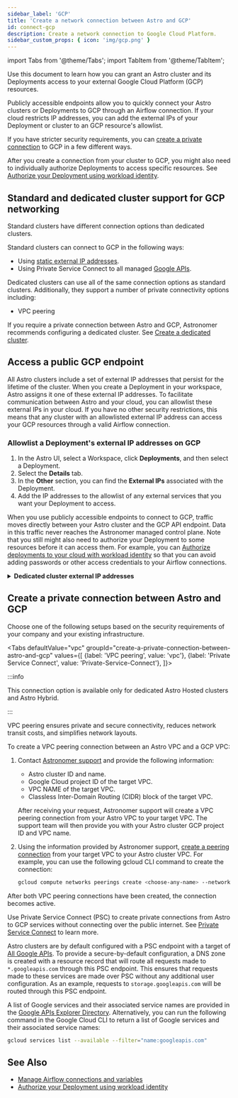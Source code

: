 ```yaml
---
sidebar_label: 'GCP'
title: 'Create a network connection between Astro and GCP'
id: connect-gcp
description: Create a network connection to Google Cloud Platform.
sidebar_custom_props: { icon: 'img/gcp.png' }
---
```


import Tabs from '@theme/Tabs';
import TabItem from '@theme/TabItem';


Use this document to learn how you can grant an Astro cluster and its Deployments access to your external Google Cloud Platform (GCP) resources.

Publicly accessible endpoints allow you to quickly connect your Astro clusters or Deployments to GCP through an Airflow connection. If your cloud restricts IP addresses, you can add the external IPs of your Deployment or cluster to an GCP resource's allowlist.

If you have stricter security requirements, you can [create a private connection](#create-a-private-connection-between-astro-and-gcp) to GCP in a few different ways.

After you create a connection from your cluster to GCP, you might also need to individually authorize Deployments to access specific resources. See [Authorize your Deployment using workload identity](authorize-deployments-to-your-cloud.md).

## Standard and dedicated cluster support for GCP networking

Standard clusters have different connection options than dedicated clusters.

Standard clusters can connect to GCP in the following ways:

- Using [static external IP addresses](#allowlist-a-deployments-external-ip-addresses-on-gcp).
- Using Private Service Connect to all managed [Google APIs](https://cloud.google.com/vpc/docs/private-service-connect-compatibility#google-apis-global).

Dedicated clusters can use all of the same connection options as standard clusters. Additionally, they support a number of private connectivity options including:

- VPC peering

If you require a private connection between Astro and GCP, Astronomer recommends configuring a dedicated cluster. See [Create a dedicated cluster](create-dedicated-cluster.md).

## Access a public GCP endpoint

All Astro clusters include a set of external IP addresses that persist for the lifetime of the cluster. When you create a Deployment in your workspace, Astro assigns it one of these external IP addresses. To facilitate communication between Astro and your cloud, you can allowlist these external IPs in your cloud. If you have no other security restrictions, this means that any cluster with an allowlisted external IP address can access your GCP resources through a valid Airflow connection.

### Allowlist a Deployment's external IP addresses on GCP

1. In the Astro UI, select a Workspace, click **Deployments**, and then select a Deployment.
2. Select the **Details** tab.
3. In the **Other** section, you can find the **External IPs** associated with the Deployment.
4. Add the IP addresses to the allowlist of any external services that you want your Deployment to access.

When you use publicly accessible endpoints to connect to GCP, traffic moves directly between your Astro cluster and the GCP API endpoint. Data in this traffic never reaches the Astronomer managed control plane. Note that you still might also need to authorize your Deployment to some resources before it can access them. For example, you can [Authorize deployments to your cloud with workload identity](authorize-deployments-to-your-cloud.md) so that you can avoid adding passwords or other access credentials to your Airflow connections.

<details>
  <summary><strong>Dedicated cluster external IP addresses</strong></summary>

If you use Dedicated clusters and want to allowlist external IP addresses at the cluster level instead of at the Deployment level, you can find the list cluster-level external IP addresses in your **Organization settings**.

1. In the Astro UI, click your Workspace name in the upper left corner, then click **Organization Settings**.
2. Click **Clusters**, then select a cluster.
3. In the Details page, copy the IP addresses listed under **External IPs**.
4. Add the IP addresses to the allowlist of any external services that you want your cluster to access. You can also access these IP addresses from the **Details** page of any Deployment in the cluster.

After you allowlist a cluster's IP addresses, all Deployments in that cluster have network connectivity to GCP.
</details>

## Create a private connection between Astro and GCP

Choose one of the following setups based on the security requirements of your company and your existing infrastructure.

<Tabs
    defaultValue="vpc"
    groupId="create-a-private-connection-between-astro-and-gcp"
    values={[
        {label: 'VPC peering', value: 'vpc'},
        {label: 'Private Service Connect', value: 'Private-Service-Connect'},
    ]}>

<TabItem value="vpc">

:::info

This connection option is available only for dedicated Astro Hosted clusters and Astro Hybrid.

:::

VPC peering ensures private and secure connectivity, reduces network transit costs, and simplifies network layouts.

To create a VPC peering connection between an Astro VPC and a GCP VPC:

1. Contact [Astronomer support](https://cloud.astronomer.io/open-support-request) and provide the following information:

    - Astro cluster ID and name.
    - Google Cloud project ID of the target VPC.
    - VPC NAME of the target VPC.
    - Classless Inter-Domain Routing (CIDR) block of the target VPC.

    After receiving your request, Astronomer support will create a VPC peering connection from your Astro VPC to your target VPC. The support team will then provide you with your Astro cluster GCP project ID and VPC name.

2. Using the information provided by Astronomer support, [create a peering connection](https://cloud.google.com/vpc/docs/using-vpc-peering#creating_a_peering_configuration) from your target VPC to your Astro cluster VPC. For example, you can use the following gcloud CLI command to create the connection:

   ```bash
   gcloud compute networks peerings create <choose-any-name> --network=<your-target-vpc-network-name>  --peer-project=<your-cluster-project-id> --peer-network=<your-cluster-vpc-name>
   ```

After both VPC peering connections have been created, the connection becomes active.

</TabItem>

<TabItem value="Private-Service-Connect">

Use Private Service Connect (PSC) to create private connections from Astro to GCP services without connecting over the public internet. See [Private Service Connect](https://cloud.google.com/vpc/docs/private-service-connect) to learn more.

Astro clusters are by default configured with a PSC endpoint with a target of [All Google APIs](https://cloud.google.com/vpc/docs/private-service-connect-compatibility#google-apis-global). To provide a secure-by-default configuration, a DNS zone is created with a resource record that will route all requests made to `*.googleapis.com` through this PSC endpoint. This ensures that requests made to these services are made over PSC without any additional user configuration. As an example, requests to `storage.googleapis.com` will be routed through this PSC endpoint.

A list of Google services and their associated service names are provided in the [Google APIs Explorer Directory](https://developers.google.com/apis-explorer). Alternatively, you can run the following command in the Google Cloud CLI to return a list of Google services and their associated service names:

```bash
gcloud services list --available --filter="name:googleapis.com"
```

</TabItem>

</Tabs>

## See Also

- [Manage Airflow connections and variables](manage-connections-variables.md)
- [Authorize your Deployment using workload identity](authorize-deployments-to-your-cloud.md)
